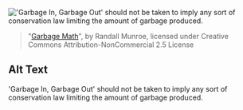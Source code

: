 !['Garbage In, Garbage Out' should not be taken to imply any sort of conservation law limiting the amount of garbage produced.](https://imgs.xkcd.com/comics/garbage_math.png)
> "[Garbage Math](https://xkcd.com/2295/)", by Randall Munroe, licensed under Creative Commons Attribution-NonCommercial 2.5 License

## Alt Text
'Garbage In, Garbage Out' should not be taken to imply any sort of conservation law limiting the amount of garbage produced.
